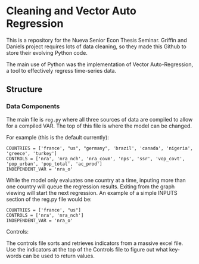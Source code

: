 # Cleaning and Vector Auto Regression

This is a repository for the Nueva Senior Econ Thesis Seminar. Griffin and Daniels project requires lots of data cleaning, so they made this Github to store their evolving Python code.

The main use of Python was the implementation of Vector Auto-Regression, a tool to effectively regress time-series data.

## Structure

### Data Components

The main file is ``` reg.py ``` where all three sources of data are compiled to allow for a compiled VAR. The top of this file is where the model can be changed. 

For example (this is the default currently): 

```
COUNTRIES = ['france', "us", "germany", 'brazil', 'canada', 'nigeria', 'greece', 'turkey']
CONTROLS = ['nra', 'nra_nch', 'nra_covm', 'nps', 'ssr', 'vop_covt', 'pop_urban', 'pop_total', 'ac_prod']
INDEPENDENT_VAR = 'nra_o'
```

While the model only evaluates one country at a time, inputing more than one country will queue the regression results. Exiting from the graph viewing will start the next regression. An example of a simple INPUTS section of the reg.py file would be: 

```
COUNTRIES = ['france', "us"]
CONTROLS = ['nra', 'nra_nch']
INDEPENDENT_VAR = 'nra_o'
```

Controls:

The controls file sorts and retrieves indicators from a massive excel file. Use the indicators at the top of the Controls file  to figure out what key-words can be used to return values. 
